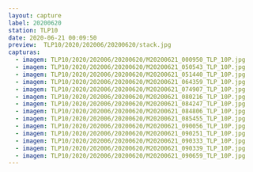 ```yaml
---
layout: capture
label: 20200620
station: TLP10
date: 2020-06-21 00:09:50
preview:  TLP10/2020/202006/20200620/stack.jpg
capturas:
  - imagem: TLP10/2020/202006/20200620/M20200621_000950_TLP_10P.jpg
  - imagem: TLP10/2020/202006/20200620/M20200621_050543_TLP_10P.jpg
  - imagem: TLP10/2020/202006/20200620/M20200621_051440_TLP_10P.jpg
  - imagem: TLP10/2020/202006/20200620/M20200621_064359_TLP_10P.jpg
  - imagem: TLP10/2020/202006/20200620/M20200621_074907_TLP_10P.jpg
  - imagem: TLP10/2020/202006/20200620/M20200621_080216_TLP_10P.jpg
  - imagem: TLP10/2020/202006/20200620/M20200621_084247_TLP_10P.jpg
  - imagem: TLP10/2020/202006/20200620/M20200621_084806_TLP_10P.jpg
  - imagem: TLP10/2020/202006/20200620/M20200621_085455_TLP_10P.jpg
  - imagem: TLP10/2020/202006/20200620/M20200621_090056_TLP_10P.jpg
  - imagem: TLP10/2020/202006/20200620/M20200621_090251_TLP_10P.jpg
  - imagem: TLP10/2020/202006/20200620/M20200621_090333_TLP_10P.jpg
  - imagem: TLP10/2020/202006/20200620/M20200621_090339_TLP_10P.jpg
  - imagem: TLP10/2020/202006/20200620/M20200621_090659_TLP_10P.jpg
---
```

